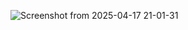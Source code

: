 ![Screenshot from 2025-04-17 21-01-31](https://github.com/user-attachments/assets/d227df0b-6966-4d67-b7a1-cf1072d69c3f)
